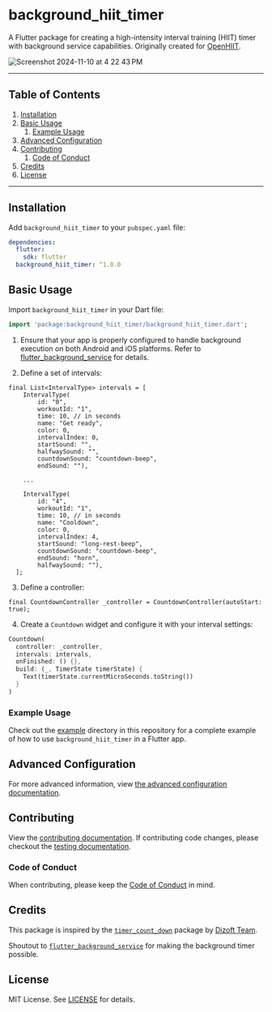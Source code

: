 # background_hiit_timer

A Flutter package for creating a high-intensity interval training (HIIT) timer with background service capabilities. Originally created for [OpenHIIT](https://github.com/a-mabe/OpenHIIT).

![Screenshot 2024-11-10 at 4 22 43 PM](https://github.com/user-attachments/assets/0c990563-d8b0-4240-b11c-c865845c8ce9)

---
## Table of Contents

1. [Installation](#installation)
1. [Basic Usage](#basic-usage)
    1. [Example Usage](#example-usage)
1. [Advanced Configuration](#Advanced-Configuration)
1. [Contributing](#Contributing)
    1. [Code of Conduct](#Code-of-Conduct)
1. [Credits](#credits)
1. [License](#license)

---

## Installation

Add `background_hiit_timer` to your `pubspec.yaml` file:

```yaml
dependencies:
  flutter:
    sdk: flutter
  background_hiit_timer: ^1.0.0
```

## Basic Usage

Import `background_hiit_timer` in your Dart file:

```dart
import 'package:background_hiit_timer/background_hiit_timer.dart';
```

1. Ensure that your app is properly configured to handle background execution on both Android and iOS platforms. Refer to [flutter_background_service](https://pub.dev/packages/flutter_background_service) for details.

2. Define a set of intervals:

```
final List<IntervalType> intervals = [
    IntervalType(
        id: "0",
        workoutId: "1",
        time: 10, // in seconds
        name: "Get ready",
        color: 0,
        intervalIndex: 0,
        startSound: "",
        halfwaySound: "",
        countdownSound: "countdown-beep",
        endSound: ""),

    ...

    IntervalType(
        id: "4",
        workoutId: "1",
        time: 10, // in seconds
        name: "Cooldown",
        color: 0,
        intervalIndex: 4,
        startSound: "long-rest-beep",
        countdownSound: "countdown-beep",
        endSound: "horn",
        halfwaySound: ""),
  ];
```

3. Define a controller:

```
final CountdownController _controller = CountdownController(autoStart: true);
```

4. Create a `Countdown` widget and configure it with your interval settings:

```dart
Countdown(
  controller: _controller,
  intervals: intervals,
  onFinished: () {},
  build: (_, TimerState timerState) {
    Text(timerState.currentMicroSeconds.toString())
  }
)
```

### Example Usage

Check out the [example](example) directory in this repository for a complete example of how to use `background_hiit_timer` in a Flutter app.

## Advanced Configuration

For more advanced information, view [the advanced configuration documentation](./doc/advanced_configuration.md).

## Contributing

View the [contributing documentation](./CONTRIBUTING.md). If contributing code changes, please checkout the [testing documentation](./doc/testing.md).

### Code of Conduct

When contributing, please keep the [Code of Conduct](./CODE_OF_CONDUCT.md) in mind.

## Credits

This package is inspired by the [`timer_count_down`](https://pub.dev/packages/timer_count_down) package by [Dizoft Team](https://github.com/DizoftTeam).

Shoutout to [`flutter_background_service`](https://pub.dev/packages/flutter_background_service) for making the background timer possible.

## License

MIT License. See [LICENSE](LICENSE) for details.
